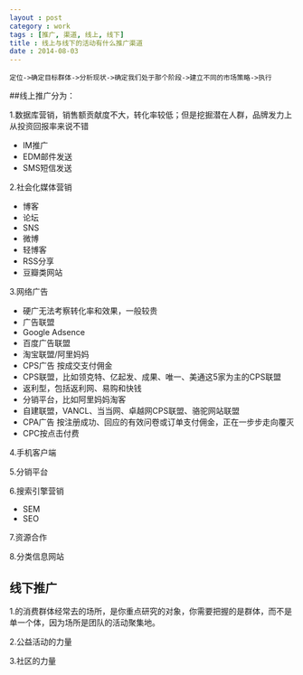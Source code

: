 ```yaml
---
layout : post
category : work
tags : [推广, 渠道, 线上, 线下]
title : 线上与线下的活动有什么推广渠道
date : 2014-08-03
---
```


	定位->确定目标群体->分析现状->确定我们处于那个阶段->建立不同的市场策略->执行

##线上推广分为：

1.数据库营销，销售额贡献度不大，转化率较低；但是挖掘潜在人群，品牌发力上从投资回报率来说不错

 - IM推广
 - EDM邮件发送
 - SMS短信发送

2.社会化媒体营销

 - 博客
 - 论坛
 - SNS
 - 微博
 - 轻博客
 - RSS分享
 - 豆瓣类网站

3.网络广告

 - 硬广无法考察转化率和效果，一般较贵
 - 广告联盟
  - Google Adsence
  - 百度广告联盟
  - 淘宝联盟/阿里妈妈
 - CPS广告 按成交支付佣金
  - CPS联盟，比如领克特、亿起发、成果、唯一、美通这5家为主的CPS联盟
  - 返利型，包括返利网、易购和快钱
  - 分销平台，比如阿里妈妈淘客
  - 自建联盟，VANCL、当当网、卓越网CPS联盟、骆驼网站联盟
 - CPA广告 按注册成功、回应的有效问卷或订单支付佣金，正在一步步走向覆灭
 - CPC按点击付费

4.手机客户端

5.分销平台

6.搜索引擎营销

- SEM
- SEO

7.资源合作

8.分类信息网站

## 线下推广

1.的消费群体经常去的场所，是你重点研究的对象，你需要把握的是群体，而不是单一个体，因为场所是团队的活动聚集地。

2.公益活动的力量

3.社区的力量
